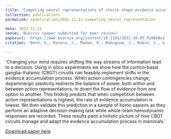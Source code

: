 ```yaml
---
title: "Competing neural representations of choice shape evidence accumulation in humans"
collection: publications
permalink: /publication/2022-11-23-Competing_neural_representation

date: 2022-11-23
venue: 'Biorxiv (paper submitted for peer review)'
paperurl: 'https://www.biorxiv.org/content/10.1101/2022.10.03.510668v2'
citation: 'Bond, K., Rasero, J., Madan, R., Bahuguna, J., Rubin, J., & Verstynen, T. (2022). Competition between action plans tracks with evidence accumulation during flexible decision-making.'

---
```


'Changing your mind requires shifting the way streams of information lead to a decision. Using in silico experiments we show how the cortico-basal ganglia-thalamic (CBGT) circuits can feasibly implement shifts in the evidence accumulation process. When action contingencies change, dopaminergic plasticity redirects the balance of power, both within and between action representations, to divert the flow of evidence from one option to another. This finding predicts that when competition between action representations is highest, the rate of evidence accumulation is lowest. We then validate this prediction in a sample of homo sapiens as they perform an adaptive decision-making task while whole-brain hemodynamic responses are recorded. These results paint a holistic picture of how CBGT circuits manage and adapt the evidence accumulation process in mammals.'

[Download paper here](https://www.biorxiv.org/content/10.1101/2022.10.03.510668v2)